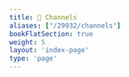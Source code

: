```yaml
---
title: 📣 Channels
aliases: ["/29932/channels"]
bookFlatSection: true
weight: 5
layout: 'index-page'
type: 'page'
---
```

